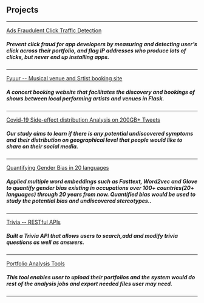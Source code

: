 ## Projects

---



[Ads Fraudulent Click Traffic Detection](https://github.com/Azure-Whale/Ads-Fraudulent-Click-Traffic-Detection-)

<h5>Prevent click fraud for app developers by measuring and detecting user’s click across their portfolio, and flag IP addresses who produce lots of clicks, but never end up installing apps.</h5>

---
[Fyuur -- Musical venue and Srtist booking site](https://github.com/Azure-Whale/fyyur)
<h5>A concert booking website that facilitates the discovery and bookings of
 shows between local performing artists and venues in Flask.</h5>
 
---
[Covid-19 Side-effect distribution Analysis on 200GB+ Tweets](https://github.com/Azure-Whale/Covid-19-related-Tweets-Analysis)
<h5>Our study aims to learn if there is any potential undiscovered symptoms and their distribution on geographical level that people would like to share on their social media.</h5>

---
[Quantifying Gender Bias in 20 languages](https://github.com/Azure-Whale/NLP-for-quantifying-Gender-Bias-on-occupations-for-20-languages)
<h5> Applied multiple word embeddings such as Fasttext, Word2vec and Glove to quantify gender bias existing in occupations over 100+ countries(20+ languages) through 20 years from now. Quantified bias would be used to study the potential bias and undiscovered stereotypes..</h5>

---
[Trivia -- RESTful APIs](https://github.com/Azure-Whale/trivia_api)
<h5>Built a Trivia API that allows users to search,add and modify trivia questions as well as answers.</h5>

---
[Portfolio Analysis Tools](https://github.com/Azure-Whale/Portfolio-management-tools)
<h5>This tool enables user to upload their portfolios and the system would do rest of the analysis jobs and export needed files user may need.</h5>





---

<!-- Remove above link if you don't want to attibute -->
